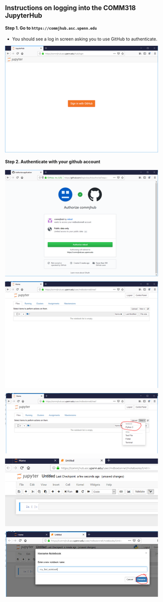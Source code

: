 ## Instructions on logging into the COMM318 JupyterHub


#### Step 1. Go to `https://commjhub.asc.upenn.edu`

* You should see a log in screen asking you to use GitHub to authenticate.

![](../img/jhub1.png)

#### Step 2. Authenticate with your github account


![](../img/jhub2.png)


![](../img/jhub3.png)


![](../img/jhub4.png)


![](../img/jhub5.png)


![](../img/jhub6.png)
